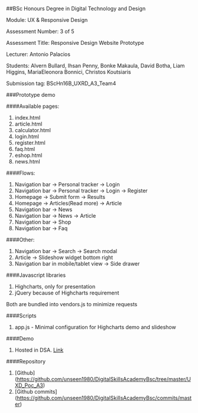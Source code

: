 ##BSc Honours Degree in Digital Technology and Design

Module: UX & Responsive Design

Assessment Number: 3 of 5

Assessment Title: Responsive Design Website Prototype

Lecturer: Antonio Palacios

Students: Alvern Bullard, Ihsan Penny, Bonke Makaula, David Botha, Liam Higgins, MariaEleonora Bonnici, Christos Koutsiaris

Submission tag: BScHn16B_UXRD_A3_Team4

###Prototype demo

####Available pages:

1. index.html
2. article.html
3. calculator.html
4. login.html
5. register.html
6. faq.html
7. eshop.html
8. news.html

####Flows:

1. Navigation bar -> Personal tracker -> Login
2. Navigation bar -> Personal tracker -> Login -> Register
3. Homepage -> Submit form -> Results
4. Homepage -> Articles(Read more) -> Article
5. Navigation bar -> News
6. Navigation bar -> News -> Article
7. Navigation bar -> Shop
8. Navigation bar -> Faq

####Other:

1. Navigation bar -> Search -> Search modal
2. Article -> Slideshow widget bottom right
3. Navigation bar in mobile/tablet view -> Side drawer

####Javascript libraries

1. Highcharts, only for presentation
2. jQuery because of Highcharts requirement

Both are bundled into vendors.js to minimize requests

####Scripts

1. app.js - Minimal configuration for Highcharts demo and slideshow

####Demo

1. Hosted in DSA. [Link](site232.digitalskillsacademy.me/ethical-eaters)

####Repository

1. [Github] (https://github.com/unseen1980/DigitalSkillsAcademyBsc/tree/master/UXD_Poc_A3)
2. [Github commits] (https://github.com/unseen1980/DigitalSkillsAcademyBsc/commits/master)




